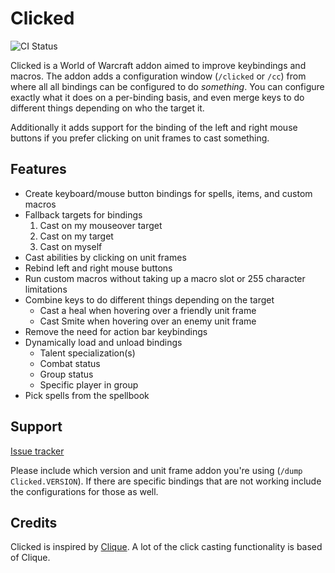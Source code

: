 # Clicked

![CI Status](https://github.com/Snakybo/Clicked/workflows/CI/badge.svg)

Clicked is a World of Warcraft addon aimed to improve keybindings and macros. The addon adds a configuration window (`/clicked` or `/cc`) from where all all bindings can be configured to do _something_. You can configure exactly what it does on a per-binding basis, and even merge keys to do different things depending on who the target it.

Additionally it adds support for the binding of the left and right mouse buttons if you prefer clicking on unit frames to cast something.

## Features

* Create keyboard/mouse button bindings for spells, items, and custom macros
* Fallback targets for bindings
  1. Cast on my mouseover target
  2. Cast on my target
  3. Cast on myself
* Cast abilities by clicking on unit frames
* Rebind left and right mouse buttons
* Run custom macros without taking up a macro slot or 255 character limitations
* Combine keys to do different things depending on the target
  * Cast a heal when hovering over a friendly unit frame
  * Cast Smite when hovering over an enemy unit frame
* Remove the need for action bar keybindings
* Dynamically load and unload bindings
  * Talent specialization(s)
  * Combat status
  * Group status
  * Specific player in group
* Pick spells from the spellbook

## Support

[Issue tracker](https://github.com/Snakybo/Clicked/issues)

Please include which version and unit frame addon you're using (`/dump Clicked.VERSION`). If there are specific bindings that are not working include the configurations for those as well.

## Credits

Clicked is inspired by [Clique](https://www.curseforge.com/wow/addons/clique). A lot of the click casting functionality is based of Clique.
